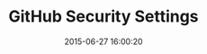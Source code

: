 ---
layout: post
title:  "GitHub Security Settings"
date:   2015-06-27 16:00:20
categories: github
tags: account profile settings security two-factor audit activity-feed
screenshot: github-personal-settings-11.jpg
alt-screenshots: 
- github-personal-settings-11-empty.jpg
---